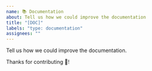 ```yaml
---
name: 📚 Documentation
about: Tell us how we could improve the documentation
title: "[DOC]"
labels: "type: documentation"
assignees: ""
---
```


Tell us how we could improve the documentation.

Thanks for contributing 🎉!
